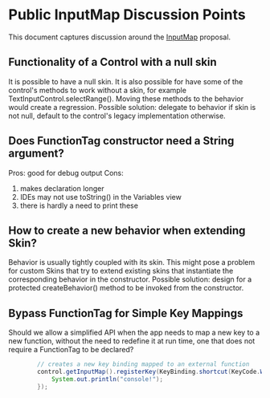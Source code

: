 # Public InputMap Discussion Points

This document captures discussion around the [InputMap](InputMapV2.md) proposal.



## Functionality of a Control with a null skin

It is possible to have a null skin.  It is also possible for have some of the control's methods to work without a skin, for example TextInputControl.selectRange().  Moving these methods to the behavior would create a regression.
Possible solution: delegate to behavior if skin is not null, default to the control's legacy implementation otherwise.



## Does FunctionTag constructor need a String argument?

Pros: good for debug output
Cons:
1.	makes declaration longer
2.	IDEs may not use toString() in the Variables view
3.	there is hardly a need to print these



## How to create a new behavior when extending Skin?

Behavior is usually tightly coupled with its skin.  This might pose a problem for custom Skins that try to extend existing skins that instantiate the corresponding behavior in the constructor.
Possible solution: design for a protected createBehavior() method to be invoked from the constructor.



## Bypass FunctionTag for Simple Key Mappings

Should we allow a simplified API when the app needs to map a new key to a new function, without the need to redefine it at run time, one that does not require a FunctionTag to be declared?  

```java
        // creates a new key binding mapped to an external function
        control.getInputMap().registerKey(KeyBinding.shortcut(KeyCode.W), () -> {
            System.out.println("console!");
        });
```

